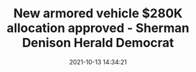 ---
"title": "New armored vehicle $280K allocation approved - Sherman Denison Herald Democrat"
"date": "2021-10-13 14:34:21"
"feed_name": "GOOGLENEWSCONSTRUCTION"
"feed_website": "https://news.google.com/search?q=construction%2Bincident&hl=en-US&gl=US&ceid=US:en"
"feed_rss": "https://news.google.com/rss/search?q=construction%2Bincident&hl=en-US&gl=US&ceid=US:en"
"link": "https://www.heralddemocrat.com/story/news/2021/10/13/new-armored-vehicle-280-k-allocation-approved/6095273001/"
"source": "{'href': 'https://www.heralddemocrat.com', 'title': 'Sherman Denison Herald Democrat'}"
"file": "_posts/2021-1-1-d08bfd44934ab766a777054277b4e26be10e74fc.md"
"accident": "0"
"drilling": "0"
"dead": "0"
"injured": "0"
"arrested": "0"
"place": "unknown place"
"where": "unknown site"
"causes": "unknown"
"place_uri": "unknown place"
---